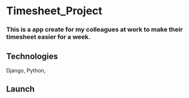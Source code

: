 # Timesheet_Project

### This is a app create for my colleagues at work to make their timesheet easier for a week. 

## Technologies

Django, 
Python,


## Launch

